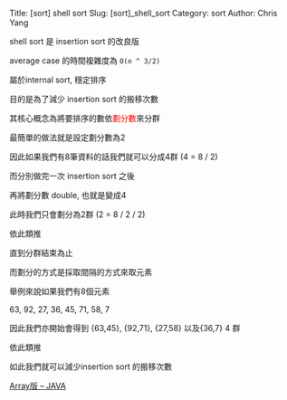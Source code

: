 Title: [sort] shell sort
Slug: [sort]_shell_sort
Category: sort
Author: Chris Yang


shell sort 是 insertion sort 的改良版

average case 的時間複雜度為 <code>O(n ^ 3/2)</code>

屬於internal sort, 穩定排序

目的是為了減少 insertion sort 的搬移次數

其核心概念為將要排序的數依<font color="red">劃分數</font>來分群

最簡單的做法就是設定劃分數為2

因此如果我們有8筆資料的話我們就可以分成4群  (4 = 8 / 2)

而分別做完一次 insertion sort 之後

再將劃分數 double, 也就是變成4

此時我們只會劃分為2群 (2 = 8 / 2 / 2)

依此類推

直到分群結束為止

而劃分的方式是採取間隔的方式來取元素

舉例來說如果我們有8個元素

63, 92, 27, 36, 45, 71, 58, 7

因此我們亦開始會得到 {63,45}, {92,71}, {27,58} 以及{36,7} 4 群

依此類推

如此我們就可以減少insertion sort 的搬移次數

<a href="https://github.com/yljh21328/code_example/blob/master/SORT/shell_sort/shell_sort.java" target="_blank">Array版 – JAVA</a>
